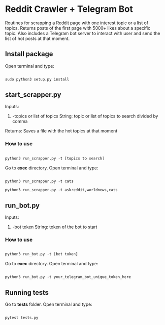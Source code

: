 # Reddit Crawler + Telegram Bot

Routines for scrapping a Reddit page with one interest topic or a list of topics. Returns posts of the first page with 5000+ likes about a specific topic. Also includes a Telegram bot server to interact with user and send the list of hot posts at that moment.

## Install package

Open terminal and type:

```python

sudo python3 setup.py install

```

## start_scrapper.py

Inputs:
1. -topics or list of topics
    String: topic or list of topics to search divided by comma 

Returns:
	Saves a file with the hot topics at that moment

### How to use

```python

python3 run_scrapper.py -t [topics to search]

```

Go to **exec** directory. Open terminal and type:

```python

python3 run_scrapper.py -t cats

python3 run_scrapper.py -t askreddit,worldnews,cats

```

## run_bot.py

Inputs:
1. -bot token 
    String: token of the bot to start

### How to use

```python

python3 run_bot.py -t [bot token]

```

Go to **exec** directory. Open terminal and type:

```python

python3 run_bot.py -t your_telegram_bot_unique_token_here

```

## Running tests

Go to **tests** folder. Open terminal and type:

```python

pytest tests.py

```

